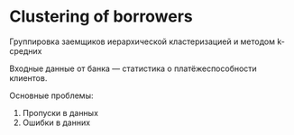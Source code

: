 # Clustering of borrowers
Группировка заемщиков иерархической кластеризацией и методом k-средних

Входные данные от банка — статистика о платёжеспособности клиентов.

Основные проблемы:  
1. Пропуски в данных
2. Ошибки в данних
